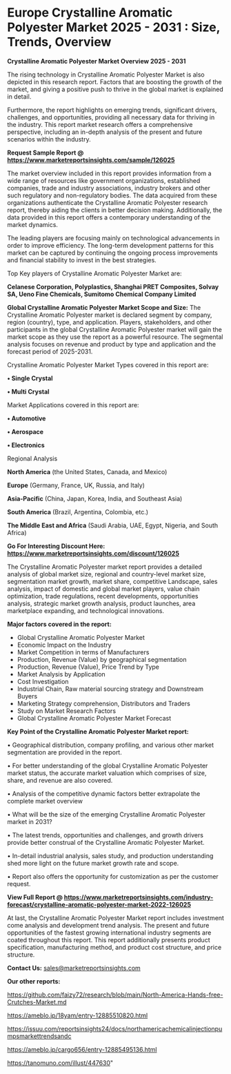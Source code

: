  # Europe Crystalline Aromatic Polyester Market 2025 - 2031 : Size, Trends, Overview

<Strong> Crystalline Aromatic Polyester Market Overview 2025 - 2031</strong>

The rising technology in Crystalline Aromatic Polyester Market is also depicted in this research report. Factors that are boosting the growth of the market, and giving a positive push to thrive in the global market is explained in detail.

Furthermore, the report highlights on emerging trends, significant drivers, challenges, and opportunities, providing all necessary data for thriving in the industry. This report market research offers a comprehensive perspective, including an in-depth analysis of the present and future scenarios within the industry.

<strong>Request Sample Report @ <a href=https://www.marketreportsinsights.com/sample/126025>https://www.marketreportsinsights.com/sample/126025</a></strong>

The market overview included in this report provides information from a wide range of resources like government organizations, established companies, trade and industry associations, industry brokers and other such regulatory and non-regulatory bodies. The data acquired from these organizations authenticate the Crystalline Aromatic Polyester research report, thereby aiding the clients in better decision making. Additionally, the data provided in this report offers a contemporary understanding of the market dynamics.

The leading players are focusing mainly on technological advancements in order to improve efficiency. The long-term development patterns for this market can be captured by continuing the ongoing process improvements and financial stability to invest in the best strategies.

Top Key players of Crystalline Aromatic Polyester Market are:

<strong>Celanese Corporation, Polyplastics, Shanghai PRET Composites, Solvay SA, Ueno Fine Chemicals, Sumitomo Chemical Company Limited</strong>

<strong><b>Global Crystalline Aromatic Polyester Market Scope and Size:</b></strong>
The Crystalline Aromatic Polyester market is declared segment by company, region (country), type, and application. Players, stakeholders, and other participants in the global Crystalline Aromatic Polyester market will gain the market scope as they use the report as a powerful resource. The segmental analysis focuses on revenue and product by type and application and the forecast period of 2025-2031.

Crystalline Aromatic Polyester Market Types covered in this report are:

<strong>• Single Crystal

• Multi Crystal</strong>

Market Applications covered in this report are:

<strong>• Automotive

• Aerospace

• Electronics</strong> 

Regional Analysis

<strong>North America</strong> (the United States, Canada, and Mexico)

<strong>Europe</strong> (Germany, France, UK, Russia, and Italy)

<strong>Asia-Pacific</strong> (China, Japan, Korea, India, and Southeast Asia)

<strong>South America</strong> (Brazil, Argentina, Colombia, etc.)

<strong>The Middle East and Africa</strong> (Saudi Arabia, UAE, Egypt, Nigeria, and South Africa)

<strong>Go For Interesting Discount Here: <a href=https://www.marketreportsinsights.com/discount/126025>https://www.marketreportsinsights.com/discount/126025</a></strong>

The Crystalline Aromatic Polyester market report provides a detailed analysis of global market size, regional and country-level market size, segmentation market growth, market share, competitive Landscape, sales analysis, impact of domestic and global market players, value chain optimization, trade regulations, recent developments, opportunities analysis, strategic market growth analysis, product launches, area marketplace expanding, and technological innovations.

<strong><b>Major factors covered in the report:</b></strong>
<ul>
  <li>Global Crystalline Aromatic Polyester Market </li>
  <li>Economic Impact on the Industry</li>
  <li>Market Competition in terms of Manufacturers</li>
  <li>Production, Revenue (Value) by geographical segmentation</li>
  <li>Production, Revenue (Value), Price Trend by Type</li>
  <li>Market Analysis by Application</li>
  <li>Cost Investigation</li>
  <li>Industrial Chain, Raw material sourcing strategy and Downstream Buyers</li>
  <li>Marketing Strategy comprehension, Distributors and Traders</li>
  <li>Study on Market Research Factors</li>
  <li>Global Crystalline Aromatic Polyester Market Forecast</li>
</ul>

<strong><b>Key Point of the Crystalline Aromatic Polyester Market report:</b></strong>

• Geographical distribution, company profiling, and various other market segmentation are provided in the report.

• For better understanding of the global Crystalline Aromatic Polyester market status, the accurate market valuation which comprises of size, share, and revenue are also covered.

• Analysis of the competitive dynamic factors better extrapolate the complete market overview

• What will be the size of the emerging Crystalline Aromatic Polyester market in 2031?

• The latest trends, opportunities and challenges, and growth drivers provide better construal of the Crystalline Aromatic Polyester Market.

• In-detail industrial analysis, sales study, and production understanding shed more light on the future market growth rate and scope.

• Report also offers the opportunity for customization as per the customer request.

<strong><b>View Full Report @ <a href=https://www.marketreportsinsights.com/industry-forecast/crystalline-aromatic-polyester-market-2022-126025>https://www.marketreportsinsights.com/industry-forecast/crystalline-aromatic-polyester-market-2022-126025</a></b></strong>


At last, the Crystalline Aromatic Polyester Market report includes investment come analysis and development trend analysis. The present and future opportunities of the fastest growing international industry segments are coated throughout this report. This report additionally presents product specification, manufacturing method, and product cost structure, and price structure.

<strong>Contact Us:</strong>
sales@marketreportsinsights.com

<strong>Our other reports:</strong>

<a href=https://github.com/faizy72/research/blob/main/North-America-Hands-free-Crutches-Market.md>https://github.com/faizy72/research/blob/main/North-America-Hands-free-Crutches-Market.md</a>

<a href=https://ameblo.jp/18yam/entry-12885510820.html>https://ameblo.jp/18yam/entry-12885510820.html</a>

<a href=https://issuu.com/reportsinsights24/docs/northamericachemicalinjectionpumpsmarkettrendsandc>https://issuu.com/reportsinsights24/docs/northamericachemicalinjectionpumpsmarkettrendsandc</a>

<a href=https://ameblo.jp/cargo656/entry-12885495136.html>https://ameblo.jp/cargo656/entry-12885495136.html</a>

<a href=https://tanomuno.com/illust/447630>https://tanomuno.com/illust/447630</a>"

